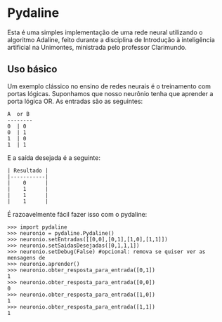 Pydaline
========

Esta é uma simples implementação de uma rede neural utilizando o algoritmo
Adaline, feito durante a disciplina de Introdução à inteligência artificial na
Unimontes, ministrada pelo professor Clarimundo.

Uso básico
----------

Um exemplo clássico no ensino de redes neurais é o treinamento com portas
lógicas. Suponhamos que nosso neurônio tenha que aprender a porta lógica OR. As
entradas são as seguintes:

    A  or B 
    --------
    0  | 0  
    0  | 1  
    1  | 0  
    1  | 1  


E a saída desejada é a seguinte:

    | Resultado |
    |-----------|
    |    0      |
    |    1      |
    |    1      |
    |    1      |


É razoavelmente fácil fazer isso com o pydaline:

    >>> import pydaline
    >>> neuronio = pydaline.Pydaline()
    >>> neuronio.setEntradas([[0,0],[0,1],[1,0],[1,1]])
    >>> neuronio.setSaidasDesejadas([0,1,1,1])
    >>> neuronio.setDebug(False) #opcional: remova se quiser ver as mensagens de
    >>> neuronio.aprender()
    >>> neuronio.obter_resposta_para_entrada([0,1])
    1
    >>> neuronio.obter_resposta_para_entrada([0,0])
    0
    >>> neuronio.obter_resposta_para_entrada([1,0])
    1
    >>> neuronio.obter_resposta_para_entrada([1,1])
    1

